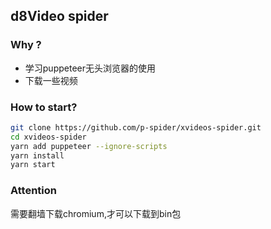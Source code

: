 ## d8Video spider

### Why ?
- 学习puppeteer无头浏览器的使用
- 下载一些视频

### How to start?
```bash
git clone https://github.com/p-spider/xvideos-spider.git
cd xvideos-spider
yarn add puppeteer --ignore-scripts
yarn install
yarn start
```

### Attention
需要翻墙下载chromium,才可以下载到bin包
